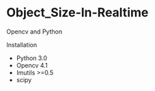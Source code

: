 # Object_Size-In-Realtime
Opencv and Python

Installation
* Python 3.0
* Opencv 4.1
* Imutils >=0.5
* scipy

